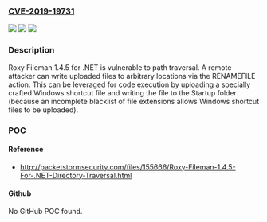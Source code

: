 ### [CVE-2019-19731](https://cve.mitre.org/cgi-bin/cvename.cgi?name=CVE-2019-19731)
![](https://img.shields.io/static/v1?label=Product&message=n%2Fa&color=blue)
![](https://img.shields.io/static/v1?label=Version&message=n%2Fa&color=blue)
![](https://img.shields.io/static/v1?label=Vulnerability&message=n%2Fa&color=brighgreen)

### Description

Roxy Fileman 1.4.5 for .NET is vulnerable to path traversal. A remote attacker can write uploaded files to arbitrary locations via the RENAMEFILE action. This can be leveraged for code execution by uploading a specially crafted Windows shortcut file and writing the file to the Startup folder (because an incomplete blacklist of file extensions allows Windows shortcut files to be uploaded).

### POC

#### Reference
- http://packetstormsecurity.com/files/155666/Roxy-Fileman-1.4.5-For-.NET-Directory-Traversal.html

#### Github
No GitHub POC found.

